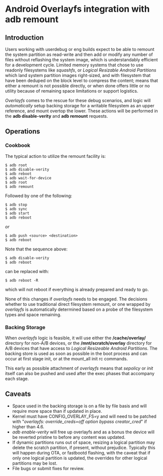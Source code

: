 Android Overlayfs integration with adb remount
==============================================

Introduction
------------

Users working with userdebug or eng builds expect to be able to
remount the system partition as read-write and then add or modify
any number of files without reflashing the system image, which is
understandably efficient for a development cycle.
Limited memory systems that chose to use readonly filesystems like
*squashfs*, or *Logical Resizable Android Partitions* which land
system partition images right-sized, and with filesystem that have
been deduped on the block level to compress the content; means that
either a remount is not possible directly, or when done offers
little or no utility because of remaining space limitations or
support logistics.

*Overlayfs* comes to the rescue for these debug scenarios, and logic
will _automatically_ setup backing storage for a writable filesystem
as an upper reference, and mount overtop the lower.  These actions
will be performed in the **adb disable-verity** and **adb remount**
requests.

Operations
----------

### Cookbook

The typical action to utilize the remount facility is:

    $ adb root
    $ adb disable-verity
    $ adb reboot
    $ adb wait-for-device
    $ adb root
    $ adb remount

Followed by one of the following:

    $ adb stop
    $ adb sync
    $ adb start
    $ adb reboot

*or*

    $ adb push <source> <destination>
    $ adb reboot

Note that the sequence above:

    $ adb disable-verity
    $ adb reboot

can be replaced with:

    $ adb reboot -R

which will not reboot if everything is already prepared and ready
to go.

None of this changes if *overlayfs* needs to be engaged.
The decisions whether to use traditional direct filesystem remount,
or one wrapped by *overlayfs* is automatically determined based on
a probe of the filesystem types and space remaining.

### Backing Storage

When *overlayfs* logic is feasible, it will use either the
**/cache/overlay/** directory for non-A/B devices, or the
**/mnt/scratch/overlay** directory for A/B devices that have
access to *Logical Resizeable Android Partitions*.
The backing store is used as soon as possible in the boot
process and can occur at first stage init, or at the
mount_all init rc commands.

This early as possible attachment of *overlayfs* means that
*sepolicy* or *init* itself can also be pushed and used after
the exec phases that accompany each stage.

Caveats
-------

- Space used in the backing storage is on a file by file basis
  and will require more space than if updated in place.
- Kernel must have CONFIG_OVERLAY_FS=y and will need to be patched
  with "*overlayfs: override_creds=off option bypass creator_cred*"
  if higher than 4.6.
- *adb enable-verity* will free up overlayfs and as a bonus the
  device will be reverted pristine to before any content was updated.
- If dynamic partitions runs out of space, resizing a logical
  partition may delete the scratch partition, if present, without
  prejudice.  Typically this will happen during OTA, or fastbootd
  flashing, with the caveat that if only one logical partition is
  updated, the overrides for other logical partitions may be lost.
- File bugs or submit fixes for review.
